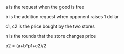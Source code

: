 a is the request when the good is free

b is the addition request when opponent raises 1 dollar

c1, c2 is the price bought by the two stores

n is the rounds that the store changes price

p2 = (a+b*p1+c2)/2
